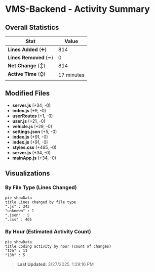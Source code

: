 # VMS-Backend - Activity Summary 

## Overall Statistics

| Stat                   | Value                                                             |
| ---------------------- | ----------------------------------------------------------------- |
| **Lines Added** (➕)   | 814                                          |
| **Lines Removed** (➖) | 0                                        |
| **Net Change** (↕)    | 814                |
| **Active Time** (⌚)   | 17 minutes |


## Modified Files
- **server.js** (+34, -0)
- **index.js** (+9, -0)
- **userRoutes** (+1, -0)
- **user.js** (+21, -0)
- **vehicle.js** (+29, -0)
- **settings.json** (+5, -0)
- **index.js** (+91, -0)
- **index.js** (+91, -0)
- **styles.css** (+465, -0)
- **server.js** (+34, -0)
- **mainApp.js** (+34, -0)

## Visualizations

### By File Type (Lines Changed)

```mermaid
pie showData
title Lines changed by file type
".js" : 343
"unknown" : 1
".json" : 5
".css" : 465
```

### By Hour (Estimated Activity Count)

```mermaid
pie showData
title Coding activity by hour (count of changes)
"12h" : 11
"13h" : 5
```


> **Last Updated:** 3/27/2025, 1:29:16 PM